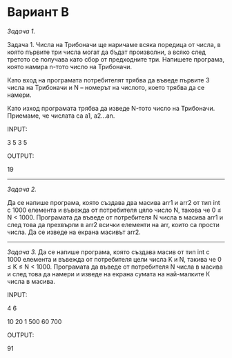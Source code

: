 Вариант B
=========

_Задача 1._ 

Задача 1. Числа на Трибоначи ще наричаме всяка поредица от числа, в която първите три числа могат да бъдат произволни, а всяко след третото се получава като сбор от предходните три. Напишете програма, която намира n-тото число на Трибоначи.

Като вход на програмата потребителят трябва да въведе първите 3 числа на Трибоначи и N – номерът на числото, което трябва да се намери.

Като изход програмата трябва да изведе N-тото число на Трибоначи. Приемаме, че числата са a1, a2...an. 

INPUT:

3 5 3 5

OUTPUT:

19

---

_Задача 2._

Да се напише програма, която създава два масива arr1 и arr2 от тип int с 1000 елемента и въвежда от потребителя цяло число N, такова че 0 ≤ N < 1000. Програмата да въведе от потребителя N числа в масива arr1 и след това да прехвърли в arr2 всички елементи на arr, които са прости числа. Да се изведе на екрана масивът arr2. 

---

_Задача 3._ Да се напише програма, която създава масив от тип int с 1000 елемента и въвежда от потребителя цели числа K и N, такива че 0 ≤ K ≤ N < 1000. Програмата да въведе от потребителя N числа в масива и след това да намери и изведе на екрана сумата на най-малките К числа в масива.

INPUT:

4 6
 
10 20 1 500 60 700

OUTPUT: 

91


